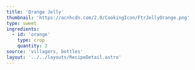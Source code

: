 ```yaml
---
title: 'Orange Jelly'
thumbnail: 'https://acnhcdn.com/2.0/CookingIcon/FtrJellyOrange.png'
type: sweet
ingredients:
  - id: 'orange'
    type: crop
    quantity: 2
source: 'villagers, bottles'
layout: '../../layouts/RecipeDetail.astro'
---
```

